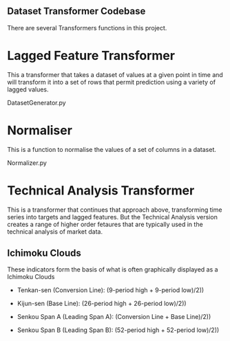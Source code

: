 Dataset Transformer Codebase 
----------------------------

There are several Transformers functions in this project. 

# Lagged Feature Transformer

This a transformer that takes a dataset of values at a given point in time
and will transform it into a set of rows that permit prediction using a variety
of lagged values.

DatasetGenerator.py  



# Normaliser

This is a function to normalise the values of a set of columns in a dataset. 

 Normalizer.py 




# Technical Analysis Transformer

This is a transformer that continues that approach above, transforming time
series into targets and lagged features. But the Technical Analysis version
creates a range of higher order fetaures that are typically used in the
technical analysis of market data.


## Ichimoku Clouds

These indicators form the basis of what is often graphically displayed as a Ichimoku Clouds

* Tenkan-sen (Conversion Line): (9-period high + 9-period low)/2))

* Kijun-sen (Base Line): (26-period high + 26-period low)/2))

* Senkou Span A (Leading Span A): (Conversion Line + Base Line)/2))

* Senkou Span B (Leading Span B): (52-period high + 52-period low)/2))


